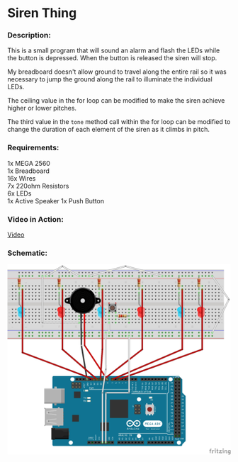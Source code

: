 # Siren Thing

### Description:
This is a small program that will sound an alarm and flash the LEDs while the button is depressed. When the button is released the siren will stop.

My breadboard doesn't allow ground to travel along the entire rail so it was necessary to jump the ground along the rail to illuminate the individual LEDs. 

The ceiling value in the for loop can be modified to make the siren achieve higher or lower pitches.

The third value in the `tone` method call within the for loop can be modified to change the duration of each element of the siren as it climbs in pitch.

### Requirements:
1x MEGA 2560  
1x Breadboard  
16x Wires  
7x 220ohm Resistors  
6x LEDs  
1x Active Speaker
1x Push Button

### Video in Action:
[Video](https://www.youtube.com/watch?v=bVqdUNxrrhM)

### Schematic:
![Alt text](https://raw.githubusercontent.com/zimmertr/Siren-Thing-Arduino-Project/master/Schematic.jpg "Schematic")
